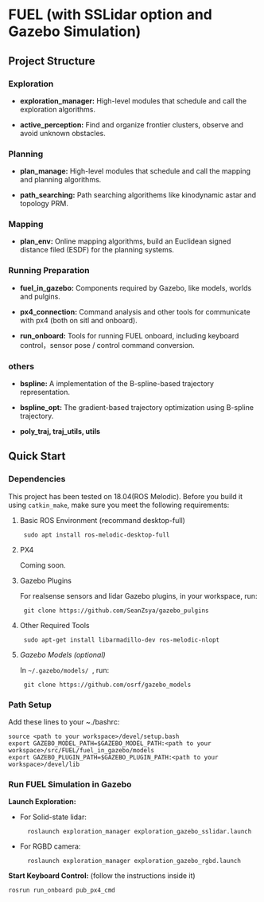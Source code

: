 # FUEL (with SSLidar option and Gazebo Simulation)

## Project Structure


### Exploration

- **exploration_manager:** High-level modules that schedule and call the exploration algorithms. 

- **active_perception:** Find and organize frontier clusters, observe and avoid unknown obstacles.

### Planning

- **plan_manage:** High-level modules that schedule and call the mapping and planning algorithms. 

- **path_searching:** Path searching algorithems like kinodynamic astar and topology PRM.

### Mapping

- **plan_env:** Online mapping algorithms, build an Euclidean signed distance filed (ESDF) for the planning systems.

### Running Preparation

- **fuel_in_gazebo:** Components required by Gazebo, like models, worlds and pulgins.
  
- **px4_connection:** Command analysis and other tools for communicate with px4 (both on sitl and onboard).
  
- **run_onboard:** Tools for running FUEL onboard, including keyboard control，sensor pose / control command conversion.

### others

- **bspline:** A implementation of the B-spline-based trajectory representation. 

- **bspline_opt:** The gradient-based trajectory optimization using B-spline trajectory.

- **poly_traj, traj_utils, utils**



## Quick Start

### Dependencies

This project has been tested on 18.04(ROS Melodic). Before you build it using `catkin_make`, make sure you meet the following requirements:

1. Basic ROS Environment (recommand desktop-full)

        sudo apt install ros-melodic-desktop-full

2. PX4

    Coming soon.

3. Gazebo Plugins
   
    For realsense sensors and lidar Gazebo plugins, in your workspace, run:

        git clone https://github.com/SeanZsya/gazebo_pulgins

4. Other Required Tools 

        sudo apt-get install libarmadillo-dev ros-melodic-nlopt

5. *Gazebo Models (optional)*

    In `~/.gazebo/models/ `, run:

        git clone https://github.com/osrf/gazebo_models

### Path Setup

Add these lines to your ~./bashrc:

    source <path to your workspace>/devel/setup.bash
    export GAZEBO_MODEL_PATH=$GAZEBO_MODEL_PATH:<path to your workspace>/src/FUEL/fuel_in_gazebo/models
    export GAZEBO_PLUGIN_PATH=$GAZEBO_PLUGIN_PATH:<path to your workspace>/devel/lib
    
### Run FUEL Simulation in Gazebo

**Launch Exploration:**

- For Solid-state lidar:

        roslaunch exploration_manager exploration_gazebo_sslidar.launch

- For RGBD camera:

        roslaunch exploration_manager exploration_gazebo_rgbd.launch


**Start Keyboard Control:** (follow the instructions inside it)

    rosrun run_onboard pub_px4_cmd